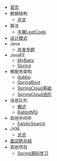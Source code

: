 * [首页](README.md)
* 数据结构
  - [总览](doc/data_structure/data_structure.md)
* 算法
  - [手撕LeetCode](leetcode/leetcode.md)
* [设计模式](java/design_pattern.md)
* Java
  - [并发专题](java/concurrency.md)
* JavaEE
  - [MyBatis](javaee/mybatis.md)
  - [Spring](javaee/spring.md)
* 微服务架构
  - [dubbo](micro/dubbo/dubbo.md)
  - [SpringBoot](micro/springboot/spring-boot.md)
  - [SpringCloud基础](micro/springcloud/spring-cloud.md)
  - [SpringCloud进阶](micro/springcloud/spring-cloud-advanced.md)
* 消息队列
  - [概述](mq/mq.md)
  - [RabbitMQ](mq/rabbit-mq/rabbitmq.md)
* 其他中间件
  - [EalsticSearch](elastic-search/elasticsearch.md)
* JVM 
  - [总览](doc/jvm/jvm.md)
* [面试题总结](doc/interview/interview.md)
* 其他项目
  - [Spring源码学习](https://github.com/WiQin/spring-framework/tree/5.2.x)
  
